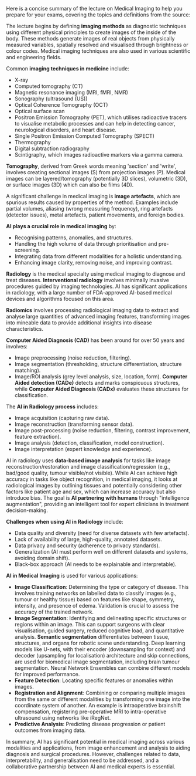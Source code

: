 Here is a concise summary of the lecture on Medical Imaging to help you prepare for your exams, covering the topics and definitions from the source:

The lecture begins by defining **imaging methods** as diagnostic techniques using different physical principles to create images of the inside of the body. These methods generate images of real objects from physically measured variables, spatially resolved and visualised through brightness or colour codes. Medical imaging techniques are also used in various scientific and engineering fields.

Common **imaging techniques in medicine** include:

- X-ray
- Computed tomography (CT)
- Magnetic resonance imaging (MRI, fMRI, NMR)
- Sonography (ultrasound (US))
- Optical Coherence Tomography (OCT)
- Optical surface scan
- Positron Emission Tomography (PET), which utilises radioactive tracers to visualise metabolic processes and can help in detecting cancer, neurological disorders, and heart disease.
- Single Positron Emission Computed Tomography (SPECT)
- Thermography
- Digital subtraction radiography
- Scintigraphy, which images radioactive markers via a gamma camera.

**Tomography**, derived from Greek words meaning 'section' and 'write', involves creating sectional images (S) from projection images (P). Medical images can be layered/tomography (potentially 3D slices), volumetric (3D), or surface images (3D) which can also be films (4D).

A significant challenge in medical imaging is **image artefacts**, which are spurious results caused by properties of the method. Examples include partial volumes, aliasing (wrong measuring frequency), ring artefacts (detector issues), metal artefacts, patient movements, and foreign bodies.

**AI plays a crucial role in medical imaging** by:

- Recognising patterns, anomalies, and structures.
- Handling the high volume of data through prioritisation and pre-screening.
- Integrating data from different modalities for a holistic understanding.
- Enhancing image clarity, removing noise, and improving contrast.

**Radiology** is the medical specialty using medical imaging to diagnose and treat diseases. **Interventional radiology** involves minimally invasive procedures guided by imaging technologies. AI has significant applications in radiology, with a large number of FDA-approved AI-based medical devices and algorithms focused on this area.

**Radiomics** involves processing radiological imaging data to extract and analyse large quantities of advanced imaging features, transforming images into mineable data to provide additional insights into disease characteristics.

**Computer Aided Diagnosis (CAD)** has been around for over 50 years and involves:

- Image preprocessing (noise reduction, filtering).
- Image segmentation (thresholding, structure differentiation, structure matching).
- Image/ROI analysis (grey level analysis, size, location, form). **Computer Aided detection (CADe)** detects and marks conspicuous structures, while **Computer Aided Diagnosis (CADx)** evaluates these structures for classification.

The **AI in Radiology process** includes:

- Image acquisition (capturing raw data).
- Image reconstruction (transforming sensor data).
- Image post-processing (noise reduction, filtering, contrast improvement, feature extraction).
- Image analysis (detection, classification, model construction).
- Image interpretation (expert knowledge and experience).

AI in radiology uses **data-based image analysis** for tasks like image reconstruction/restoration and image classification/regression (e.g., bad/good quality, tumour visible/not visible). While AI can achieve high accuracy in tasks like object recognition, in medical imaging, it looks at radiological images by outlining tissues and potentially considering other factors like patient age and sex, which can increase accuracy but also introduce bias. The goal is **AI partnering with humans** through "intelligence augmentation", providing an intelligent tool for expert clinicians in treatment decision-making.

**Challenges when using AI in Radiology** include:

- Data quality and diversity (need for diverse datasets with few artefacts).
- Lack of availability of large, high-quality, annotated datasets.
- Data privacy and security (adherence to privacy standards).
- Generalization (AI must perform well on different datasets and systems, avoiding domain shift).
- Black-box approach (AI needs to be explainable and interpretable).

**AI in Medical Imaging** is used for various applications:

- **Image Classification**: Determining the type or category of disease. This involves training networks on labelled data to classify images (e.g., tumour or healthy tissue) based on features like shape, symmetry, intensity, and presence of edema. Validation is crucial to assess the accuracy of the trained network.
- **Image Segmentation**: Identifying and delineating specific structures or regions within an image. This can support surgeons with clear visualisation, guided surgery, reduced cognitive load, and quantitative analysis. **Semantic segmentation** differentiates between tissue, structures, and organs for robotic scene understanding. Deep learning models like U-nets, with their encoder (downsampling for context) and decoder (upsampling for localisation) architecture and skip connections, are used for biomedical image segmentation, including brain tumour segmentation. Neural Network Ensembles can combine different models for improved performance.
- **Feature Detection**: Locating specific features or anomalies within images.
- **Registration and Alignment**: Combining or comparing multiple images from the same or different modalities by transforming one image into the coordinate system of another. An example is intraoperative brainshift compensation, registering pre-operative MRI to intra-operative ultrasound using networks like iRegNet.
- **Predictive Analysis**: Predicting disease progression or patient outcomes from imaging data.

In summary, AI has significant potential in medical imaging across various modalities and applications, from image enhancement and analysis to aiding diagnosis and surgical procedures. However, challenges related to data, interpretability, and generalisation need to be addressed, and a collaborative partnership between AI and medical experts is essential.